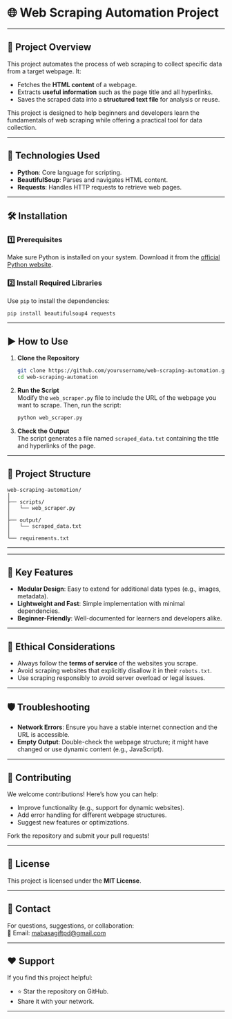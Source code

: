 # 🌐 Web Scraping Automation Project  
 

---

## 📝 Project Overview  

This project automates the process of web scraping to collect specific data from a target webpage. It:  
- Fetches the **HTML content** of a webpage.  
- Extracts **useful information** such as the page title and all hyperlinks.  
- Saves the scraped data into a **structured text file** for analysis or reuse.  

This project is designed to help beginners and developers learn the fundamentals of web scraping while offering a practical tool for data collection.  

---

## 🔧 Technologies Used  

- **Python**: Core language for scripting.  
- **BeautifulSoup**: Parses and navigates HTML content.  
- **Requests**: Handles HTTP requests to retrieve web pages.  

---

## 🛠️ Installation  

### 1️⃣ Prerequisites  

Make sure Python is installed on your system. Download it from the [official Python website](https://www.python.org/).  

### 2️⃣ Install Required Libraries  

Use `pip` to install the dependencies:  
```bash  
pip install beautifulsoup4 requests  
```  

---

## ▶️ How to Use  

1. **Clone the Repository**  
   ```bash  
   git clone https://github.com/yourusername/web-scraping-automation.git  
   cd web-scraping-automation  
   ```  

2. **Run the Script**  
   Modify the `web_scraper.py` file to include the URL of the webpage you want to scrape. Then, run the script:  
   ```bash  
   python web_scraper.py  
   ```  

3. **Check the Output**  
   The script generates a file named `scraped_data.txt` containing the title and hyperlinks of the page.  

---

## 📂 Project Structure  

```plaintext  
web-scraping-automation/  
│  
├── scripts/  
│   └── web_scraper.py  
│  
├── output/  
│   └── scraped_data.txt  
│  
└── requirements.txt  
```  

---

---

## 🌟 Key Features  

- **Modular Design**: Easy to extend for additional data types (e.g., images, metadata).  
- **Lightweight and Fast**: Simple implementation with minimal dependencies.  
- **Beginner-Friendly**: Well-documented for learners and developers alike.  

---

## 🔐 Ethical Considerations  

- Always follow the **terms of service** of the websites you scrape.  
- Avoid scraping websites that explicitly disallow it in their `robots.txt`.  
- Use scraping responsibly to avoid server overload or legal issues.  

---

## 🛡️ Troubleshooting  

- **Network Errors**: Ensure you have a stable internet connection and the URL is accessible.  
- **Empty Output**: Double-check the webpage structure; it might have changed or use dynamic content (e.g., JavaScript).  

---

## 🤝 Contributing  

We welcome contributions! Here’s how you can help:  
- Improve functionality (e.g., support for dynamic websites).  
- Add error handling for different webpage structures.  
- Suggest new features or optimizations.  

Fork the repository and submit your pull requests!  

---

## 📜 License  

This project is licensed under the **MIT License**.  

---

## 💬 Contact  

For questions, suggestions, or collaboration:  
📧 Email: [mabasagiftpd@gmail.com](mailto:mabasagiftpd@gmail.com)  

---

## ❤️ Support  

If you find this project helpful:  
- ⭐ Star the repository on GitHub.  
- Share it with your network.  

---
